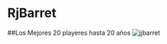 # RjBarret
  ##Los Mejores 20 playeres hasta 20 años
![jjbarret ](https://user-images.githubusercontent.com/56939175/114279620-dc9aaa80-9a35-11eb-8190-0e73631c80a7.png)
